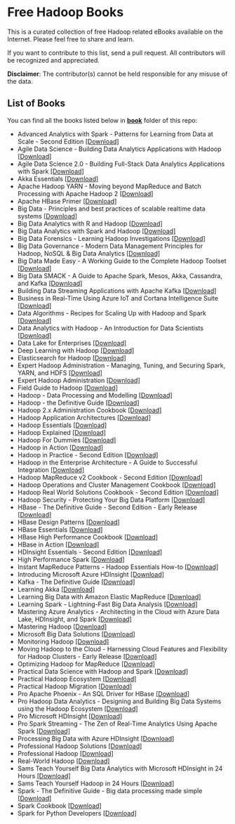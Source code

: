 # Free Hadoop Books

This is a curated collection of free Hadoop related eBooks available on the Internet. Please feel free to share and learn.

If you want to contribute to this list, send a pull request. All contributors will be recognized and appreciated.

**Disclaimer**: The contributor(s) cannot be held responsible for any misuse of the data.

## List of Books

You can find all the books listed below in [**book**](/book) folder of this repo:

* Advanced Analytics with Spark - Patterns for Learning from Data at Scale - Second Edition [[Download]](/book/Advanced%20Analytics%20with%20Spark%20-%20Patterns%20for%20Learning%20from%20Data%20at%20Scale%20-%20Second%20Edition.pdf)
* Agile Data Science - Building Data Analytics Applications with Hadoop [[Download]](/book/Agile%20Data%20Science%20-%20Building%20Data%20Analytics%20Applications%20with%20Hadoop.pdf)
* Agile Data Science 2.0 - Building Full-Stack Data Analytics Applications with Spark [[Download]](/book/Agile%20Data%20Science%202.0%20-%20Building%20Full-Stack%20Data%20Analytics%20Applications%20with%20Spark.pdf)
* Akka Essentials [[Download]](/book/Akka%20Essentials.pdf)
* Apache Hadoop YARN - Moving beyond MapReduce and Batch Processing with Apache Hadoop 2 [[Download]](/book/Apache%20Hadoop%20YARN%20-%20Moving%20beyond%20MapReduce%20and%20Batch%20Processing%20with%20Apache%20Hadoop%202.pdf)
* Apache HBase Primer [[Download]](/book/Apache%20HBase%20Primer.pdf)
* Big Data - Principles and best practices of scalable realtime data systems [[Download]](/book/Big%20Data%20-%20Principles%20and%20best%20practices%20of%20scalable%20realtime%20data%20systems.pdf)
* Big Data Analytics with R and Hadoop [[Download]](/book/Big%20Data%20Analytics%20with%20R%20and%20Hadoop.pdf)
* Big Data Analytics with Spark and Hadoop [[Download]](/book/Big%20Data%20Analytics%20with%20Spark%20and%20Hadoop.pdf)
* Big Data Forensics - Learning Hadoop Investigations [[Download]](/book/Big%20Data%20Forensics%20-%20Learning%20Hadoop%20Investigations.pdf)
* Big Data Governance - Modern Data Management Principles for Hadoop, NoSQL & Big Data Analytics [[Download]](/book/Big%20Data%20Governance%20-%20Modern%20Data%20Management%20Principles%20for%20Hadoop%2C%20NoSQL%20%26%20Big%20Data%20Analytics.epub)
* Big Data Made Easy - A Working Guide to the Complete Hadoop Toolset [[Download]](/book/Big%20Data%20Made%20Easy%20-%20A%20Working%20Guide%20to%20the%20Complete%20Hadoop%20Toolset.pdf)
* Big Data SMACK - A Guide to Apache Spark, Mesos, Akka, Cassandra, and Kafka [[Download]](/book/Big%20Data%20SMACK%20-%20A%20Guide%20to%20Apache%20Spark%2C%20Mesos%2C%20Akka%2C%20Cassandra%2C%20and%20Kafka.pdf)
* Building Data Streaming Applications with Apache Kafka [[Download]](/book/Building%20Data%20Streaming%20Applications%20with%20Apache%20Kafka.pdf)
* Business in Real-Time Using Azure IoT and Cortana Intelligence Suite [[Download]](/book/Business%20in%20Real-Time%20Using%20Azure%20IoT%20and%20Cortana%20Intelligence%20Suite.pdf)
* Data Algorithms - Recipes for Scaling Up with Hadoop and Spark [[Download]](/book/Data%20Algorithms%20-%20Recipes%20for%20Scaling%20Up%20with%20Hadoop%20and%20Spark.pdf)
* Data Analytics with Hadoop - An Introduction for Data Scientists [[Download]](/book/Data%20Analytics%20with%20Hadoop%20-%20An%20Introduction%20for%20Data%20Scientists.pdf)
* Data Lake for Enterprises [[Download]](/book/Data%20Lake%20for%20Enterprises.pdf)
* Deep Learning with Hadoop [[Download]](/book/Deep%20Learning%20with%20Hadoop.epub)
* Elasticsearch for Hadoop [[Download]](/book/Elasticsearch%20for%20Hadoop.epub)
* Expert Hadoop Administration - Managing, Tuning, and Securing Spark, YARN, and HDFS [[Download]](/book/Expert%20Hadoop%20Administration%20-%20Managing%2C%20Tuning%2C%20and%20Securing%20Spark%2C%20YARN%2C%20and%20HDFS.pdf)
* Expert Hadoop Administration [[Download]](/book/Expert%20Hadoop%20Administration.pdf)
* Field Guide to Hadoop [[Download]](/book/Field%20Guide%20to%20Hadoop.pdf)
* Hadoop - Data Processing and Modelling [[Download]](/book/Hadoop%20-%20Data%20Processing%20and%20Modelling.epub)
* Hadoop - the Definitive Guide [[Download]](/book/Hadoop%20-%20the%20Definitive%20Guide.pdf)
* Hadoop 2.x Administration Cookbook [[Download]](/book/Hadoop%202.x%20Administration%20Cookbook.pdf)
* Hadoop Application Architectures [[Download]](/book/Hadoop%20Application%20Architectures.pdf)
* Hadoop Essentials [[Download]](/book/Hadoop%20Essentials.pdf)
* Hadoop Explained [[Download]](/book/Hadoop%20Explained.pdf)
* Hadoop For Dummies [[Download]](/book/Hadoop%20For%20Dummies.pdf)
* Hadoop in Action [[Download]](/book/Hadoop%20in%20Action.pdf)
* Hadoop in Practice - Second Edition [[Download]](/book/Hadoop%20in%20Practice%20-%20Second%20Edition.pdf)
* Hadoop in the Enterprise Architecture - A Guide to Successful Integration [[Download]](/book/Hadoop%20in%20the%20Enterprise%20Architecture%20-%20A%20Guide%20to%20Successful%20Integration.epub)
* Hadoop MapReduce v2 Cookbook - Second Edition [[Download]](/book/Hadoop%20MapReduce%20v2%20Cookbook%20-%20Second%20Edition.pdf)
* Hadoop Operations and Cluster Management Cookbook [[Download]](/book/Hadoop%20Operations%20and%20Cluster%20Management%20Cookbook.pdf)
* Hadoop Real World Solutions Cookbook - Second Edition [[Download]](/book/Hadoop%20Real%20World%20Solutions%20Cookbook%20-%20Second%20Edition.pdf)
* Hadoop Security - Protecting Your Big Data Platform [[Download]](/book/Hadoop%20Security%20-%20Protecting%20Your%20Big%20Data%20Platform.pdf)
* HBase - The Definitive Guide - Second Edition - Early Release [[Download]](/book/HBase%20-%20The%20Definitive%20Guide%20-%20Second%20Edition%20-%20Early%20Release.pdf)
* HBase Design Patterns [[Download]](/book/HBase%20Design%20Patterns.pdf)
* HBase Essentials [[Download]](/book/HBase%20Essentials.pdf)
* HBase High Performance Cookbook [[Download]](/book/HBase%20High%20Performance%20Cookbook.epub)
* HBase in Action [[Download]](/book/HBase%20in%20Action.pdf)
* HDInsight Essentials - Second Edition [[Download]](/book/HDInsight%20Essentials%20-%20Second%20Edition.pdf)
* High Performance Spark [[Download]](/book/High%20Performance%20Spark.pdf)
* Instant MapReduce Patterns - Hadoop Essentials How-to [[Download]](/book/Instant%20MapReduce%20Patterns%20-%20Hadoop%20Essentials%20How-to.pdf)
* Introducing Microsoft Azure HDInsight [[Download]](/book/Introducing%20Microsoft%20Azure%20HDInsight.pdf)
* Kafka - The Definitive Guide [[Download]](/book/Kafka%20-%20The%20Definitive%20Guide.pdf)
* Learning Akka [[Download]](/book/Learning%20Akka.pdf)
* Learning Big Data with Amazon Elastic MapReduce [[Download]](/book/Learning%20Big%20Data%20with%20Amazon%20Elastic%20MapReduce.pdf)
* Learning Spark - Lightning-Fast Big Data Analysis [[Download]](/book/Learning%20Spark%20-%20Lightning-Fast%20Big%20Data%20Analysis.pdf)
* Mastering Azure Analytics - Architecting in the Cloud with Azure Data Lake, HDInsight, and Spark [[Download]](/book/Mastering%20Azure%20Analytics%20-%20Architecting%20in%20the%20Cloud%20with%20Azure%20Data%20Lake%2C%20HDInsight%2C%20and%20Spark.epub)
* Mastering Hadoop [[Download]](/book/Mastering%20Hadoop.pdf)
* Microsoft Big Data Solutions [[Download]](/book/Microsoft%20Big%20Data%20Solutions.pdf)
* Monitoring Hadoop [[Download]](/book/Monitoring%20Hadoop.pdf)
* Moving Hadoop to the Cloud - Harnessing Cloud Features and Flexibility for Hadoop Clusters - Early Release [[Download]](/book/Moving%20Hadoop%20to%20the%20Cloud%20-%20Harnessing%20Cloud%20Features%20and%20Flexibility%20for%20Hadoop%20Clusters%20-%20Early%20Release.pdf)
* Optimizing Hadoop for MapReduce [[Download]](/book/Optimizing%20Hadoop%20for%20MapReduce.pdf)
* Practical Data Science with Hadoop and Spark [[Download]](/book/Practical%20Data%20Science%20with%20Hadoop%20and%20Spark.epub)
* Practical Hadoop Ecosystem [[Download]](/book/Practical%20Hadoop%20Ecosystem.pdf)
* Practical Hadoop Migration [[Download]](/book/Practical%20Hadoop%20Migration.pdf)
* Pro Apache Phoenix - An SQL Driver for HBase [[Download]](/book/Pro%20Apache%20Phoenix%20-%20An%20SQL%20Driver%20for%20HBase.pdf)
* Pro Hadoop Data Analytics - Designing and Building Big Data Systems using the Hadoop Ecosystem [[Download]](/book/Pro%20Hadoop%20Data%20Analytics%20-%20Designing%20and%20Building%20Big%20Data%20Systems%20using%20the%20Hadoop%20Ecosystem.pdf)
* Pro Microsoft HDInsight [[Download]](/book/Pro%20Microsoft%20HDInsight.pdf)
* Pro Spark Streaming - The Zen of Real-Time Analytics Using Apache Spark [[Download]](/book/Pro%20Spark%20Streaming%20-%20The%20Zen%20of%20Real-Time%20Analytics%20Using%20Apache%20Spark.pdf)
* Processing Big Data with Azure HDInsight [[Download]](/book/Processing%20Big%20Data%20with%20Azure%20HDInsight.pdf)
* Professional Hadoop Solutions [[Download]](/book/Professional%20Hadoop%20Solutions.pdf)
* Professional Hadoop [[Download]](/book/Professional%20Hadoop.pdf)
* Real-World Hadoop [[Download]](/book/Real-World%20Hadoop.pdf)
* Sams Teach Yourself Big Data Analytics with Microsoft HDInsight in 24 Hours [[Download]](/book/Sams%20Teach%20Yourself%20Big%20Data%20Analytics%20with%20Microsoft%20HDInsight%20in%2024%20Hours.epub)
* Sams Teach Yourself Hadoop in 24 Hours [[Download]](/book/Sams%20Teach%20Yourself%20Hadoop%20in%2024%20Hours.epub)
* Spark - The Definitive Guide - Big data processing made simple [[Download]](/book/Spark%20-%20The%20Definitive%20Guide%20-%20Big%20data%20processing%20made%20simple.epub)
* Spark Cookbook [[Download]](/book/Spark%20Cookbook.pdf)
* Spark for Python Developers [[Download]](/book/Spark%20for%20Python%20Developers.pdf)

